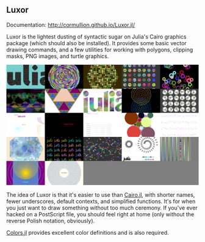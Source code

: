 
<a id='Luxor-1'></a>

## Luxor

Documentation: http://cormullion.github.io/Luxor.jl/

Luxor is the lightest dusting of syntactic sugar on Julia's Cairo graphics package (which should also be installed). It provides some basic vector drawing commands, and a few utilities for working with polygons, clipping masks, PNG images, and turtle graphics.

![](examples/tiled-images.png)

The idea of Luxor is that it's easier to use than [Cairo.jl](https://github.com/JuliaLang/Cairo.jl), with shorter names, fewer underscores, default contexts, and simplified functions. It's for when you just want to draw something without too much ceremony. If you've ever hacked on a PostScript file, you should feel right at home (only without the reverse Polish notation, obviously).

[Colors.jl](https://github.com/JuliaGraphics/Colors.jl) provides excellent color definitions and is also required.
